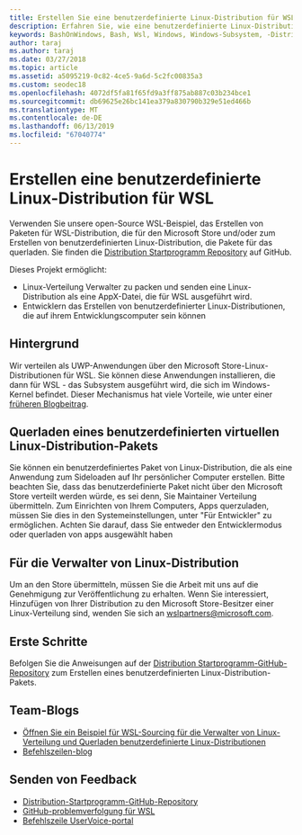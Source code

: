 ```yaml
---
title: Erstellen Sie eine benutzerdefinierte Linux-Distribution für WSL
description: Erfahren Sie, wie eine benutzerdefinierte Linux-Distribution für Windows-Subsystem für Linux zu erstellen.
keywords: BashOnWindows, Bash, Wsl, Windows, Windows-Subsystem, -Distribution, Benutzerdefiniert
author: taraj
ms.author: taraj
ms.date: 03/27/2018
ms.topic: article
ms.assetid: a5095219-0c82-4ce5-9a6d-5c2fc00835a3
ms.custom: seodec18
ms.openlocfilehash: 4072df5fa81f65fd9a3ff875ab887c03b234bce1
ms.sourcegitcommit: db69625e26bc141ea379a830790b329e51ed466b
ms.translationtype: MT
ms.contentlocale: de-DE
ms.lasthandoff: 06/13/2019
ms.locfileid: "67040774"
---
```

# <a name="creating-a-custom-linux-distro-for-wsl"></a>Erstellen eine benutzerdefinierte Linux-Distribution für WSL

Verwenden Sie unsere open-Source WSL-Beispiel, das Erstellen von Paketen für WSL-Distribution, die für den Microsoft Store und/oder zum Erstellen von benutzerdefinierten Linux-Distribution, die Pakete für das querladen. Sie finden die [Distribution Startprogramm Repository](https://github.com/Microsoft/WSL-DistroLauncher) auf GitHub.

Dieses Projekt ermöglicht:
* Linux-Verteilung Verwalter zu packen und senden eine Linux-Distribution als eine AppX-Datei, die für WSL ausgeführt wird.
* Entwicklern das Erstellen von benutzerdefinierter Linux-Distributionen, die auf ihrem Entwicklungscomputer sein können

## <a name="background"></a>Hintergrund
Wir verteilen als UWP-Anwendungen über den Microsoft Store-Linux-Distributionen für WSL. Sie können diese Anwendungen installieren, die dann für WSL - das Subsystem ausgeführt wird, die sich im Windows-Kernel befindet. Dieser Mechanismus hat viele Vorteile, wie unter einer [früheren Blogbeitrag](https://blogs.msdn.microsoft.com/commandline/2017/07/10/ubuntu-now-available-from-the-windows-store/).

## <a name="sideloading-a-custom-linux-distro-package"></a>Querladen eines benutzerdefinierten virtuellen Linux-Distribution-Pakets
Sie können ein benutzerdefiniertes Paket von Linux-Distribution, die als eine Anwendung zum Sideloaden auf Ihr persönlicher Computer erstellen. Bitte beachten Sie, dass das benutzerdefinierte Paket nicht über den Microsoft Store verteilt werden würde, es sei denn, Sie Maintainer Verteilung übermitteln.
Zum Einrichten von Ihrem Computers, Apps querzuladen, müssen Sie dies in den Systemeinstellungen, unter "Für Entwickler" zu ermöglichen.  Achten Sie darauf, dass Sie entweder den Entwicklermodus oder querladen von apps ausgewählt haben

## <a name="for-linux-distro-maintainers"></a>Für die Verwalter von Linux-Distribution
Um an den Store übermitteln, müssen Sie die Arbeit mit uns auf die Genehmigung zur Veröffentlichung zu erhalten. Wenn Sie interessiert, Hinzufügen von Ihrer Distribution zu den Microsoft Store-Besitzer einer Linux-Verteilung sind, wenden Sie sich an wslpartners@microsoft.com.

## <a name="getting-started"></a>Erste Schritte
Befolgen Sie die Anweisungen auf der [Distribution Startprogramm-GitHub-Repository](https://github.com/Microsoft/WSL-DistroLauncher) zum Erstellen eines benutzerdefinierten Linux-Distribution-Pakets.

 
## <a name="team-blogs"></a>Team-Blogs
*  [Öffnen Sie ein Beispiel für WSL-Sourcing für die Verwalter von Linux-Verteilung und Querladen benutzerdefinierte Linux-Distributionen](https://blogs.msdn.microsoft.com/commandline/2018/03/26/wsl-distro-launcher/)
* [Befehlszeilen-blog](https://blogs.msdn.microsoft.com/commandline/)

## <a name="provide-feedback"></a>Senden von Feedback
* [Distribution-Startprogramm-GitHub-Repository](https://github.com/Microsoft/WSL-DistroLauncher)
* [GitHub-problemverfolgung für WSL](https://github.com/Microsoft/BashOnWindows/issues)
* [Befehlszeile UserVoice-portal](https://wpdev.uservoice.com/forums/266908-command-prompt-console-bash-on-ubuntu-on-windo/category/161892-bash)
